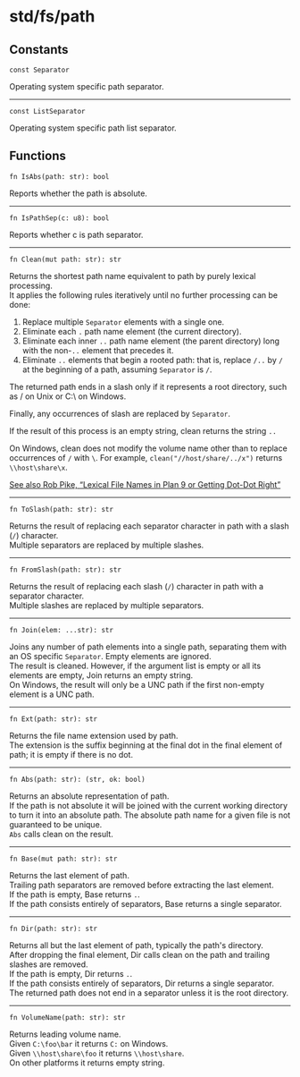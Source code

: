 # std/fs/path

## Constants
```jule
const Separator
```
Operating system specific path separator.

---

```jule
const ListSeparator
```
Operating system specific path list separator.

## Functions
```jule
fn IsAbs(path: str): bool
```
Reports whether the path is absolute.

---

```jule
fn IsPathSep(c: u8): bool
```
Reports whether c is path separator.

---

```jule
fn Clean(mut path: str): str
```
Returns the shortest path name equivalent to path by purely lexical processing.\
It applies the following rules iteratively until no further processing can be done:

1. Replace multiple `Separator` elements with a single one.
2. Eliminate each `.` path name element (the current directory).
3. Eliminate each inner `..` path name element (the parent directory) long with the non-`..` element that precedes it.
4. Eliminate `..` elements that begin a rooted path: that is, replace `/..` by `/` at the beginning of a path, assuming `Separator` is `/`.

The returned path ends in a slash only if it represents a root directory, such as / on Unix or C:\ on Windows.

Finally, any occurrences of slash are replaced by `Separator`.

If the result of this process is an empty string, clean returns the string `..`

On Windows, clean does not modify the volume name other than to replace occurrences of `/` with `\`.
For example, `clean("//host/share/../x")` returns `\\host\share\x`.

[See also Rob Pike, “Lexical File Names in Plan 9 or Getting Dot-Dot Right”](https://9p.io/sys/doc/lexnames.html)

---

```jule
fn ToSlash(path: str): str
```
Returns the result of replacing each separator character in path with a slash (`/`) character.\
Multiple separators are replaced by multiple slashes.

---

```jule
fn FromSlash(path: str): str
```
Returns the result of replacing each slash (`/`) character in path with a separator character.\
Multiple slashes are replaced by multiple separators. 

---

```jule
fn Join(elem: ...str): str
```
Joins any number of path elements into a single path, separating them with an OS specific `Separator`.
Empty elements are ignored.\
The result is cleaned. However, if the argument list is empty or all its elements are empty, Join returns an empty string.\
On Windows, the result will only be a UNC path if the first non-empty element is a UNC path. 

---

```jule
fn Ext(path: str): str
```
Returns the file name extension used by path.\
The extension is the suffix beginning at the final dot in the final element of path; it is empty if there is no dot.

---

```jule
fn Abs(path: str): (str, ok: bool)
```
Returns an absolute representation of path.\
If the path is not absolute it will be joined with the current working directory to turn it into an absolute path.
The absolute path name for a given file is not guaranteed to be unique.\
`Abs` calls clean on the result.

---

```jule
fn Base(mut path: str): str
```
Returns the last element of path.\
Trailing path separators are removed before extracting the last element.\
If the path is empty, Base returns `.`.\
If the path consists entirely of separators, Base returns a single separator.

---

```jule
fn Dir(path: str): str
```
Returns all but the last element of path, typically the path's directory.\
After dropping the final element, Dir calls clean on the path and trailing slashes are removed.\
If the path is empty, Dir returns `.`.\
If the path consists entirely of separators, Dir returns a single separator.\
The returned path does not end in a separator unless it is the root directory.

---

```jule
fn VolumeName(path: str): str
```
Returns leading volume name.\
Given `C:\foo\bar` it returns `C:` on Windows.\
Given `\\host\share\foo` it returns `\\host\share`.\
On other platforms it returns empty string.